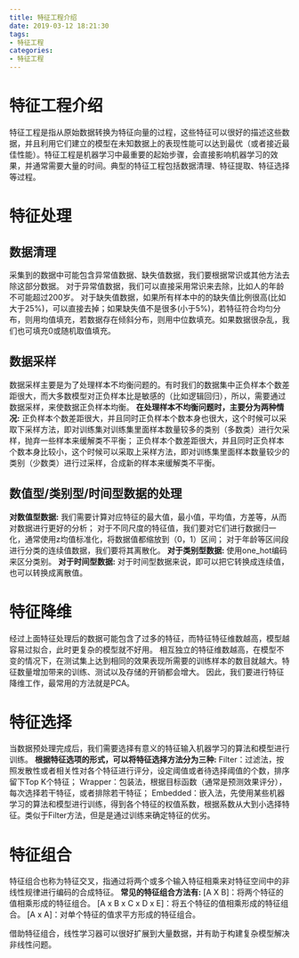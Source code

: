 ```yaml
---
title: 特征工程介绍
date: 2019-03-12 18:21:30
tags:
- 特征工程
categories:
- 特征工程
---
```


# 特征工程介绍
特征工程是指从原始数据转换为特征向量的过程，这些特征可以很好的描述这些数据，并且利用它们建立的模型在未知数据上的表现性能可以达到最优（或者接近最佳性能）。特征工程是机器学习中最重要的起始步骤，会直接影响机器学习的效果，并通常需要大量的时间。典型的特征工程包括数据清理、特征提取、特征选择等过程。
# 特征处理
## 数据清理
采集到的数据中可能包含异常值数据、缺失值数据，我们要根据常识或其他方法去除这部分数据。
对于异常值数据，我们可以直接采用常识来去除，比如人的年龄不可能超过200岁。
对于缺失值数据，如果所有样本中的的缺失值比例很高(比如大于25%)，可以直接去掉；如果缺失值不是很多(小于5%)，若特征符合均匀分布，则用均值填充，若数据存在倾斜分布，则用中位数填充。如果数据很杂乱，我们也可填充0或随机取值填充。
## 数据采样
数据采样主要是为了处理样本不均衡问题的。有时我们的数据集中正负样本个数差距很大，而大多数模型对正负样本比是敏感的（比如逻辑回归），所以，需要通过数据采样，来使数据正负样本均衡。
**在处理样本不均衡问题时，主要分为两种情况:**
正负样本个数差距很大，并且同时正负样本个数本身也很大，这个时候可以采取下采样方法，即对训练集对训练集里面样本数量较多的类别（多数类）进行欠采样，抛弃一些样本来缓解类不平衡；
正负样本个数差距很大，并且同时正负样本个数本身比较小，这个时候可以采取上采样方法，即对训练集里面样本数量较少的类别（少数类）进行过采样，合成新的样本来缓解类不平衡。

## 数值型/类别型/时间型数据的处理
**对数值型数据:**
我们需要计算对应特征的最大值，最小值，平均值，方差等，从而对数据进行更好的分析；
对于不同尺度的特征值，我们要对它们进行数据归一化，通常使用z均值标准化，将数据值都缩放到（0，1）区间；
对于年龄等区间段进行分类的连续值数据，我们要将其离散化。
**对于类别型数据:**
使用one_hot编码来区分类别。
**对于时间型数据:**
对于时间型数据来说，即可以把它转换成连续值，也可以转换成离散值。
# 特征降维
经过上面特征处理后的数据可能包含了过多的特征，而特征特征维数越高，模型越容易过拟合，此时更复杂的模型就不好用。
相互独立的特征维数越高，在模型不变的情况下，在测试集上达到相同的效果表现所需要的训练样本的数目就越大。特征数量增加带来的训练、测试以及存储的开销都会增大。
因此，我们要进行特征降维工作，最常用的方法就是PCA。
# 特征选择
当数据预处理完成后，我们需要选择有意义的特征输入机器学习的算法和模型进行训练。
**根据特征选项的形式，可以将特征选择方法分为三种:**
Filter：过滤法，按照发散性或者相关性对各个特征进行评分，设定阈值或者待选择阈值的个数，排序留下Top K个特征；
Wrapper：包装法，根据目标函数（通常是预测效果评分），每次选择若干特征，或者排除若干特征；
Embedded：嵌入法，先使用某些机器学习的算法和模型进行训练，得到各个特征的权值系数，根据系数从大到小选择特征。类似于Filter方法，但是是通过训练来确定特征的优劣。
# 特征组合
特征组合也称为特征交叉，指通过将两个或多个输入特征相乘来对特征空间中的非线性规律进行编码的合成特征。
**常见的特征组合方法有:**
[A X B]：将两个特征的值相乘形成的特征组合。
[A x B x C x D x E]：将五个特征的值相乘形成的特征组合。
[A x A]：对单个特征的值求平方形成的特征组合。

借助特征组合，线性学习器可以很好扩展到大量数据，并有助于构建复杂模型解决非线性问题。